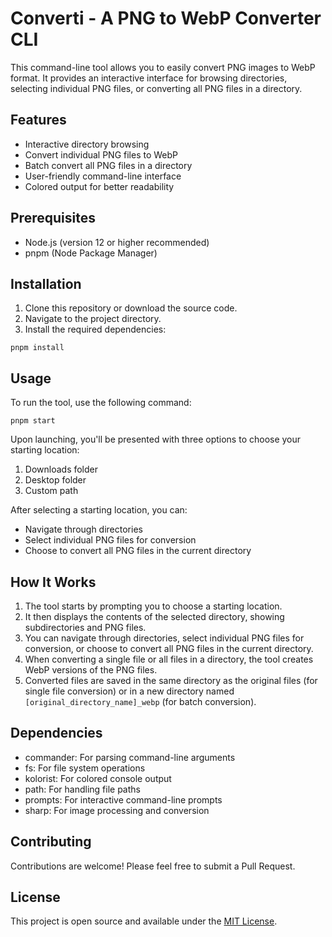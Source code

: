# Converti - A PNG to WebP Converter CLI

This command-line tool allows you to easily convert PNG images to WebP format. It provides an interactive interface for browsing directories, selecting individual PNG files, or converting all PNG files in a directory.

## Features

- Interactive directory browsing
- Convert individual PNG files to WebP
- Batch convert all PNG files in a directory
- User-friendly command-line interface
- Colored output for better readability

## Prerequisites

- Node.js (version 12 or higher recommended)
- pnpm (Node Package Manager)

## Installation

1. Clone this repository or download the source code.
2. Navigate to the project directory.
3. Install the required dependencies:

```
pnpm install
```

## Usage

To run the tool, use the following command:

```
pnpm start
```

Upon launching, you'll be presented with three options to choose your starting location:

1. Downloads folder
2. Desktop folder
3. Custom path

After selecting a starting location, you can:

- Navigate through directories
- Select individual PNG files for conversion
- Choose to convert all PNG files in the current directory

## How It Works

1. The tool starts by prompting you to choose a starting location.
2. It then displays the contents of the selected directory, showing subdirectories and PNG files.
3. You can navigate through directories, select individual PNG files for conversion, or choose to convert all PNG files in the current directory.
4. When converting a single file or all files in a directory, the tool creates WebP versions of the PNG files.
5. Converted files are saved in the same directory as the original files (for single file conversion) or in a new directory named `[original_directory_name]_webp` (for batch conversion).

## Dependencies

- commander: For parsing command-line arguments
- fs: For file system operations
- kolorist: For colored console output
- path: For handling file paths
- prompts: For interactive command-line prompts
- sharp: For image processing and conversion

## Contributing

Contributions are welcome! Please feel free to submit a Pull Request.

## License

This project is open source and available under the [MIT License](LICENSE).

